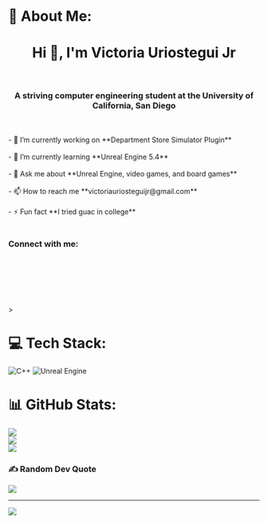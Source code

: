 # 💫 About Me:
<h1 align="center">Hi 👋, I'm Victoria Uriostegui Jr</h1><br><h3 align="center">A striving computer engineering student at the University of California, San Diego</h3><br><br>- 🔭 I’m currently working on **Department Store Simulator Plugin**<br><br>- 🌱 I’m currently learning **Unreal Engine 5.4**<br><br>- 💬 Ask me about **Unreal Engine, video games, and board games**<br><br>- 📫 How to reach me **victoriauriosteguijr@gmail.com**<br><br>- ⚡ Fun fact **I tried guac in college**<br><br><h3 align="left">Connect with me:</h3><br><p align="left"><br></p><br><br>>


# 💻 Tech Stack:
![C++](https://img.shields.io/badge/c++-%2300599C.svg?style=for-the-badge&logo=c%2B%2B&logoColor=white)
![Unreal Engine](https://img.shields.io/badge/unrealengine-%23313131.svg?style=for-the-badge&logo=unrealengine&logoColor=white)
# 📊 GitHub Stats:
![](https://github-readme-stats.vercel.app/api?username=VictoriaDeveloper&theme=calm_pink&hide_border=false&include_all_commits=true&count_private=false)<br/>
![](https://github-readme-streak-stats.herokuapp.com/?user=VictoriaDeveloper&theme=calm_pink&hide_border=false)<br/>
![](https://github-readme-stats.vercel.app/api/top-langs/?username=VictoriaDeveloper&theme=calm_pink&hide_border=false&include_all_commits=true&count_private=false&layout=compact)

### ✍️ Random Dev Quote
![](https://quotes-github-readme.vercel.app/api?type=vetical&theme=tokyonight)

---
[![](https://visitcount.itsvg.in/api?id=VictoriaDeveloper&icon=0&color=10)](https://visitcount.itsvg.in)

<!-- Proudly created with GPRM ( https://gprm.itsvg.in ) -->

